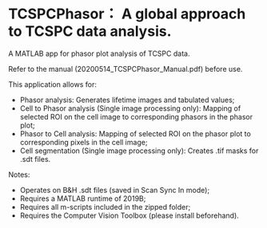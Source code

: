 # TCSPCPhasor： A global approach to TCSPC data analysis.
A MATLAB app for phasor plot analysis of TCSPC data.

Refer to the manual (20200514_TCSPCPhasor_Manual.pdf) before use.

This application allows for:
* Phasor analysis: Generates lifetime images and tabulated values;
* Cell to Phasor analysis (Single image processing only): Mapping of selected ROI on the cell image to corresponding phasors in the phasor plot;
* Phasor to Cell analysis: Mapping of selected ROI on the phasor plot to corresponding pixels in the cell image;
* Cell segmentation (Single image processing only): Creates .tif masks for .sdt files.

Notes:
* Operates on B&H .sdt files (saved in Scan Sync In mode);
* Requires a MATLAB runtime of 2019B;
* Requires all m-scripts included in the zipped folder;
* Requires the Computer Vision Toolbox (please install beforehand).
